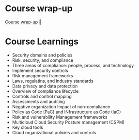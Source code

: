 # Course wrap-up

[Course wrap-up 🔗](https://www.coursera.org/learn/strategies-for-cloud-security-risk-management/lecture/7M6EP/course-wrap-up)

# Course Learnings

- Security domains and policies
- Risk, security, and compliance
- Three areas of compliance: people, process, and technology
- Implement security controls
- Risk management frameworks
- Laws, regulatins, and industry standards
- Data privacy and data protection
- Overview of compliance lifecycle
- Controls and control mapping
- Assessments and auditing
- Negative organization Impact of non-compliance
- Policy as Code (PaC) and INfrastructure as Code (IaC)
- Risk and vulnerability Management frameworks
- Multicloud Cloud Security Posture management (CSPM)
- Key cloud tools
- Cloud organizational policies and controls
